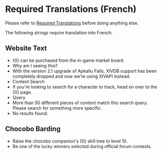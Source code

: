 # Required Translations (French)

Please refer to [Required Translations](https://github.com/ApkalluFalls/alpha/blob/master/Required%20Translations.md) before doing anything else.

The following strings require translation into French:

## Website Text

* {0} can be purchased from the in-game market board.
* Why am I seeing this?
* With the version 2.1 upgrade of Apkallu Falls, XIVDB support has been completely dropped and now we're using XIVAPI instead.
* Content Search
* If you're looking to search for a character to track, head on over to the {0} page.
* Query
* More than 50 different pieces of content match this search query. Please search for something more specific.
* No results found.

## Chocobo Barding

* Raise the chocobo companion\'s {0} skill tree to level 10.
* Be one of the lucky winners selected during official forum contests.